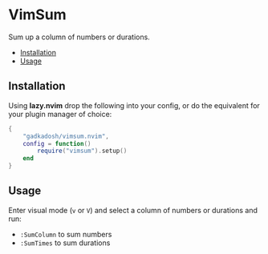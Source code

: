 # VimSum

Sum up a column of numbers or durations.

- [Installation](#installation)
- [Usage](#usage)

## Installation

Using **lazy.nvim** drop the following into your config, or do the equivalent for your plugin manager of choice:

```lua
{
    "gadkadosh/vimsum.nvim",
    config = function()
        require("vimsum").setup()
    end
}
```

## Usage

Enter visual mode (`v` or `V`) and select a column of numbers or durations and run:

- `:SumColumn` to sum numbers
- `:SumTimes` to sum durations
